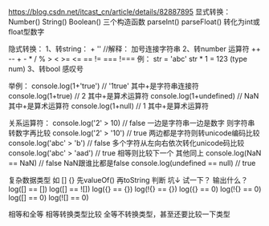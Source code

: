 https://blog.csdn.net/itcast_cn/article/details/82887895
显式转换：
Number() String() Boolean() 三个构造函数 parseInt() parseFloat() 转化为int或float型数字

隐式转换：
1、转string： + '' //解释： 加号连接字符串
2、转number 运算符 ++ --  + - * / % > < >= <= == != === !===  例： str = 'abc'  str * 1 = 123 (type num)
3、转bool 感叹号

举例：
console.log(1+'true') // '1true' 其中+是字符串连接符
console.log(1+true) // 2    其中+是算术运算符
console.log(1+undefined) // NaN   其中+是算术运算符
console.log(1+null) // 1   其中+是算术运算符


关系运算符：
console.log('2' > 10)   // false  一边是字符串一边是数字 则字符串转数字再比较
console.log('2' > '10') // true     两边都是字符则转unicode编码比较
console.log('abc' > 'b')    // false    多个字符从左向右依次转化unicode码比较 
console.log('abc' > 'aad')  // true    相等则比较下一个 其他同上
console.log(NaN == NaN)     // false    NaN跟谁比都是false
console.log(undefined == null)  // true

复杂数据类型 如 [] {} 先valueOf()  再toString 判断
坑↓ 试一下？ 输出什么？
log([] == [])
log([] == ![])
log({} == {})
log(!{} == {})
log({} == 0)
log(!{} == 0)
log([] == 0)
log(![] == 0)


相等和全等
相等转换类型比较
全等不转换类型，甚至还要比较一下类型